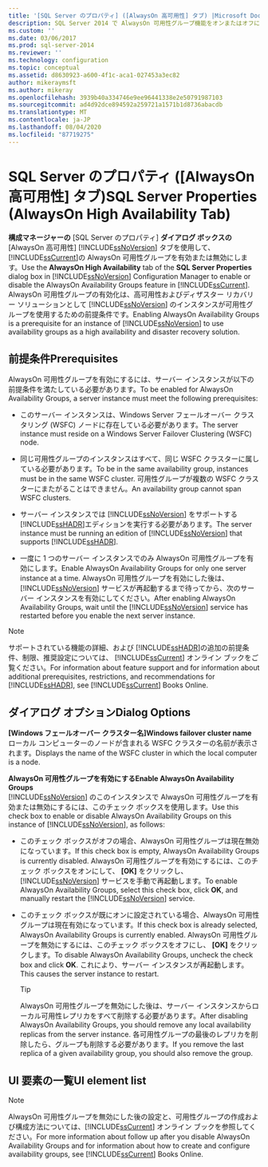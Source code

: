 ```yaml
---
title: '[SQL Server のプロパティ] ([AlwaysOn 高可用性] タブ) |Microsoft Docs'
description: SQL Server 2014 で AlwaysOn 可用性グループ機能をオンまたはオフにする方法について説明します。 この機能のためにサーバーインスタンスが満たす必要のある前提条件を表示します。
ms.custom: ''
ms.date: 03/06/2017
ms.prod: sql-server-2014
ms.reviewer: ''
ms.technology: configuration
ms.topic: conceptual
ms.assetid: d8630923-a600-4f1c-aca1-027453a3ec82
author: mikeraymsft
ms.author: mikeray
ms.openlocfilehash: 3939b40a334746e9ee96441338e2e50791987103
ms.sourcegitcommit: ad4d92dce894592a259721a1571b1d8736abacdb
ms.translationtype: MT
ms.contentlocale: ja-JP
ms.lasthandoff: 08/04/2020
ms.locfileid: "87719275"
---
```

# <a name="sql-server-properties-alwayson-high-availability-tab"></a><span data-ttu-id="334a6-104">SQL Server のプロパティ ([AlwaysOn 高可用性] タブ)</span><span class="sxs-lookup"><span data-stu-id="334a6-104">SQL Server Properties (AlwaysOn High Availability Tab)</span></span>
  <span data-ttu-id="334a6-105">**構成マネージャーの** [SQL Server のプロパティ] **ダイアログ ボックスの** [AlwaysOn 高可用性] [!INCLUDE[ssNoVersion](../../includes/ssnoversion-md.md)] タブを使用して、 [!INCLUDE[ssCurrent](../../includes/sscurrent-md.md)]の AlwaysOn 可用性グループを有効または無効にします。</span><span class="sxs-lookup"><span data-stu-id="334a6-105">Use the **AlwaysOn High Availability** tab of the **SQL Server Properties** dialog box in [!INCLUDE[ssNoVersion](../../includes/ssnoversion-md.md)] Configuration Manager to enable or disable the AlwaysOn Availability Groups feature in [!INCLUDE[ssCurrent](../../includes/sscurrent-md.md)].</span></span> <span data-ttu-id="334a6-106">AlwaysOn 可用性グループの有効化は、高可用性およびディザスター リカバリー ソリューションとして [!INCLUDE[ssNoVersion](../../includes/ssnoversion-md.md)] のインスタンスが可用性グループを使用するための前提条件です。</span><span class="sxs-lookup"><span data-stu-id="334a6-106">Enabling AlwaysOn Availability Groups is a prerequisite for an instance of [!INCLUDE[ssNoVersion](../../includes/ssnoversion-md.md)] to use availability groups as a high availability and disaster recovery solution.</span></span>  
  
##  <a name="prerequisites"></a><a name="Prerequisites"></a> <span data-ttu-id="334a6-107">前提条件</span><span class="sxs-lookup"><span data-stu-id="334a6-107">Prerequisites</span></span>  
 <span data-ttu-id="334a6-108">AlwaysOn 可用性グループを有効にするには、サーバー インスタンスが以下の前提条件を満たしている必要があります。</span><span class="sxs-lookup"><span data-stu-id="334a6-108">To be enabled for AlwaysOn Availability Groups, a server instance must meet the following prerequisites:</span></span>  
  
-   <span data-ttu-id="334a6-109">このサーバー インスタンスは、Windows Server フェールオーバー クラスタリング (WSFC) ノードに存在している必要があります。</span><span class="sxs-lookup"><span data-stu-id="334a6-109">The server instance must reside on a Windows Server Failover Clustering (WSFC) node.</span></span>  
  
-   <span data-ttu-id="334a6-110">同じ可用性グループのインスタンスはすべて、同じ WSFC クラスターに属している必要があります。</span><span class="sxs-lookup"><span data-stu-id="334a6-110">To be in the same availability group, instances must be in the same WSFC cluster.</span></span> <span data-ttu-id="334a6-111">可用性グループが複数の WSFC クラスターにまたがることはできません。</span><span class="sxs-lookup"><span data-stu-id="334a6-111">An availability group cannot span WSFC clusters.</span></span>  
  
-   <span data-ttu-id="334a6-112">サーバー インスタンスでは [!INCLUDE[ssNoVersion](../../includes/ssnoversion-md.md)] をサポートする [!INCLUDE[ssHADR](../../includes/sshadr-md.md)]エディションを実行する必要があります。</span><span class="sxs-lookup"><span data-stu-id="334a6-112">The server instance must be running an edition of [!INCLUDE[ssNoVersion](../../includes/ssnoversion-md.md)] that supports [!INCLUDE[ssHADR](../../includes/sshadr-md.md)].</span></span>  
  
-   <span data-ttu-id="334a6-113">一度に 1 つのサーバー インスタンスでのみ AlwaysOn 可用性グループを有効にします。</span><span class="sxs-lookup"><span data-stu-id="334a6-113">Enable AlwaysOn Availability Groups for only one server instance at a time.</span></span> <span data-ttu-id="334a6-114">AlwaysOn 可用性グループを有効にした後は、 [!INCLUDE[ssNoVersion](../../includes/ssnoversion-md.md)] サービスが再起動するまで待ってから、次のサーバー インスタンスを有効にしてください。</span><span class="sxs-lookup"><span data-stu-id="334a6-114">After enabling AlwaysOn Availability Groups, wait until the [!INCLUDE[ssNoVersion](../../includes/ssnoversion-md.md)] service has restarted before you enable the next server instance.</span></span>  
  
> [!NOTE]  
>  <span data-ttu-id="334a6-115">サポートされている機能の詳細、および [!INCLUDE[ssHADR](../../includes/sshadr-md.md)]の追加の前提条件、制限、推奨設定については、 [!INCLUDE[ssCurrent](../../includes/sscurrent-md.md)] オンライン ブックをご覧ください。</span><span class="sxs-lookup"><span data-stu-id="334a6-115">For information about feature support and for information about additional prerequisites, restrictions, and recommendations for [!INCLUDE[ssHADR](../../includes/sshadr-md.md)], see [!INCLUDE[ssCurrent](../../includes/sscurrent-md.md)] Books Online.</span></span>  
  
## <a name="dialog-options"></a><span data-ttu-id="334a6-116">ダイアログ オプション</span><span class="sxs-lookup"><span data-stu-id="334a6-116">Dialog Options</span></span>  
 <span data-ttu-id="334a6-117">**[Windows フェールオーバー クラスター名]**</span><span class="sxs-lookup"><span data-stu-id="334a6-117">**Windows failover cluster name**</span></span>  
 <span data-ttu-id="334a6-118">ローカル コンピューターのノードが含まれる WSFC クラスターの名前が表示されます。</span><span class="sxs-lookup"><span data-stu-id="334a6-118">Displays the name of the WSFC cluster in which the local computer is a node.</span></span>  
  
 <span data-ttu-id="334a6-119">**AlwaysOn 可用性グループを有効にする**</span><span class="sxs-lookup"><span data-stu-id="334a6-119">**Enable AlwaysOn Availability Groups**</span></span>  
 <span data-ttu-id="334a6-120">[!INCLUDE[ssNoVersion](../../includes/ssnoversion-md.md)] のこのインスタンスで AlwaysOn 可用性グループを有効または無効にするには、このチェック ボックスを使用します。</span><span class="sxs-lookup"><span data-stu-id="334a6-120">Use this check box to enable or disable AlwaysOn Availability Groups on this instance of [!INCLUDE[ssNoVersion](../../includes/ssnoversion-md.md)], as follows:</span></span>  
  
-   <span data-ttu-id="334a6-121">このチェック ボックスがオフの場合、AlwaysOn 可用性グループは現在無効になっています。</span><span class="sxs-lookup"><span data-stu-id="334a6-121">If this check box is empty, AlwaysOn Availability Groups is currently disabled.</span></span> <span data-ttu-id="334a6-122">AlwaysOn 可用性グループを有効にするには、このチェック ボックスをオンにして、 **[OK]** をクリックし、 [!INCLUDE[ssNoVersion](../../includes/ssnoversion-md.md)] サービスを手動で再起動します。</span><span class="sxs-lookup"><span data-stu-id="334a6-122">To enable AlwaysOn Availability Groups, select this check box, click **OK**, and manually restart the [!INCLUDE[ssNoVersion](../../includes/ssnoversion-md.md)] service.</span></span>  
  
-   <span data-ttu-id="334a6-123">このチェック ボックスが既にオンに設定されている場合、AlwaysOn 可用性グループは現在有効になっています。</span><span class="sxs-lookup"><span data-stu-id="334a6-123">If this check box is already selected, AlwaysOn Availability Groups is currently enabled.</span></span> <span data-ttu-id="334a6-124">AlwaysOn 可用性グループを無効にするには、このチェック ボックスをオフにし、 **[OK]** をクリックします。</span><span class="sxs-lookup"><span data-stu-id="334a6-124">To disable AlwaysOn Availability Groups, uncheck the check box and click **OK**.</span></span> <span data-ttu-id="334a6-125">これにより、サーバー インスタンスが再起動します。</span><span class="sxs-lookup"><span data-stu-id="334a6-125">This causes the server instance to restart.</span></span>  
  
    > [!TIP]  
    >  <span data-ttu-id="334a6-126">AlwaysOn 可用性グループを無効にした後は、サーバー インスタンスからローカル可用性レプリカをすべて削除する必要があります。</span><span class="sxs-lookup"><span data-stu-id="334a6-126">After disabling AlwaysOn Availability Groups, you should remove any local availability replicas from the server instance.</span></span> <span data-ttu-id="334a6-127">各可用性グループの最後のレプリカを削除したら、グループも削除する必要があります。</span><span class="sxs-lookup"><span data-stu-id="334a6-127">If you remove the last replica of a given availability group, you should also remove the group.</span></span>  
  
## <a name="ui-element-list"></a><span data-ttu-id="334a6-128">UI 要素の一覧</span><span class="sxs-lookup"><span data-stu-id="334a6-128">UI element list</span></span>  
  
> [!NOTE]  
>  <span data-ttu-id="334a6-129">AlwaysOn 可用性グループを無効にした後の設定と、可用性グループの作成および構成方法については、[!INCLUDE[ssCurrent](../../includes/sscurrent-md.md)] オンライン ブックを参照してください。</span><span class="sxs-lookup"><span data-stu-id="334a6-129">For more information about follow up after you disable AlwaysOn Availability Groups and for information about how to create and configure availability groups, see [!INCLUDE[ssCurrent](../../includes/sscurrent-md.md)] Books Online.</span></span>  
  
  
